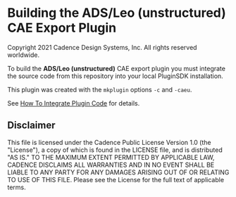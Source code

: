 # Building the ADS/Leo (unstructured) CAE Export Plugin
Copyright 2021 Cadence Design Systems, Inc. All rights reserved worldwide.

To build the **ADS/Leo (unstructured)** CAE export plugin you must integrate the source code from 
this repository into your local PluginSDK installation.

This plugin was created with the `mkplugin` options `-c` and `-caeu`.

See [How To Integrate Plugin Code][HowTo] for details.

[HowTo]: https://github.com/pointwise/How-To-Integrate-Plugin-Code

## Disclaimer
This file is licensed under the Cadence Public License Version 1.0 (the "License"), a copy of which is found in the LICENSE file, and is distributed "AS IS." 
TO THE MAXIMUM EXTENT PERMITTED BY APPLICABLE LAW, CADENCE DISCLAIMS ALL WARRANTIES AND IN NO EVENT SHALL BE LIABLE TO ANY PARTY FOR ANY DAMAGES ARISING OUT OF OR RELATING TO USE OF THIS FILE. 
Please see the License for the full text of applicable terms.